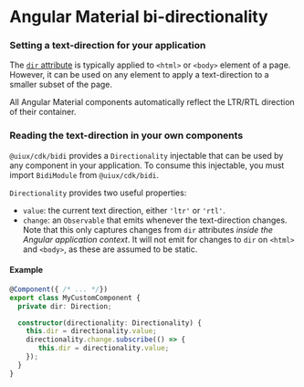 # Angular Material bi-directionality

### Setting a text-direction for your application
The [`dir` attribute](https://developer.mozilla.org/en-US/docs/Web/HTML/Global_attributes/dir)
is typically applied to `<html>` or `<body>` element of a page. However, it can be used on any
element to apply a text-direction to a smaller subset of the page.

All Angular Material components automatically reflect the LTR/RTL direction
of their container. 

### Reading the text-direction in your own components
`@uiux/cdk/bidi` provides a `Directionality` injectable that can be used by any component
in your application. To consume this injectable, you must import `BidiModule`
from `@uiux/cdk/bidi`.

`Directionality` provides two useful properties:
* `value`: the current text direction, either `'ltr'` or `'rtl'`.
* `change`: an `Observable` that emits whenever the text-direction changes. Note that this only
captures changes from `dir` attributes _inside the Angular application context_. It will not
emit for changes to `dir` on `<html>` and `<body>`, as these are assumed to be static.

#### Example
```ts
@Component({ /* ... */})
export class MyCustomComponent {
  private dir: Direction;

  constructor(directionality: Directionality) {
    this.dir = directionality.value;
    directionality.change.subscribe(() => {
       this.dir = directionality.value;
    });
  }
}
```
